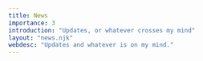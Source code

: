 ```yaml
---
title: News
importance: 3
introduction: "Updates, or whatever crosses my mind"
layout: "news.njk"
webdesc: "Updates and whatever is on my mind."
---
```


